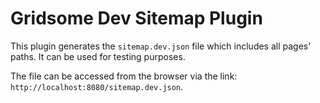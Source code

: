 # Gridsome Dev Sitemap Plugin

This plugin generates the `sitemap.dev.json` file which includes all pages' paths. It can be used for testing purposes.

The file can be accessed from the browser via the link: `http://localhost:8080/sitemap.dev.json`.